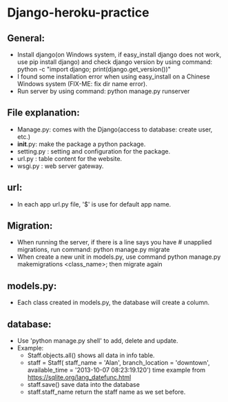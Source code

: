 # Django-heroku-practice
## General:
* Install django(on Windows system, if easy_install django does not work, use pip install django) and check django version by using command: python -c "import django; print(django.get_version())"
* I found some installation error when using easy_install on a Chinese Windows system (FIX-ME: fix dir name error).
* Run server by using command: python manage.py runserver
## File explanation:
* Manage.py: comes with the Django(access to database: create user, etc.)
* __init__.py: make the package a python package.
* setting.py : setting and configuration for the package.
* url.py     : table content for the website.
* wsgi.py    : web server gateway.
## url:
* In each app url.py file, '$' is use for default app name.
## Migration:
* When running the server, if there is a line says you have # unapplied migrations, run command: python manage.py migrate
* When create a new unit in models.py, use command python manage.py makemigrations <class_name>; then migrate again
## models.py:
* Each class created in models.py, the database will create a column.
## database:
* Use 'python manage.py shell' to add, delete and update.
* Example:
  + Staff.objects.all() shows all data in info table.
  + staff = Staff( staff_name      = 'Alan',
                  branch_location = 'downtown', available_time  = '2013-10-07 08:23:19.120') time example from https://sqlite.org/lang_datefunc.html
  + staff.save() save data into the database
  + staff.staff_name return the staff name as we set before.  
